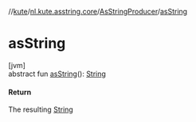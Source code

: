 //[kute](../../../index.md)/[nl.kute.asstring.core](../index.md)/[AsStringProducer](index.md)/[asString](as-string.md)

# asString

[jvm]\
abstract fun [asString](as-string.md)(): [String](https://kotlinlang.org/api/latest/jvm/stdlib/kotlin/-string/index.html)

#### Return

The resulting [String](https://kotlinlang.org/api/latest/jvm/stdlib/kotlin/-string/index.html)
